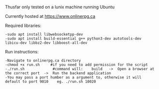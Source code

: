 Thusfar only tested on a lunix machine running Ubuntu

Currently hosted at https://www.onlinerpg.ca

Required libraries:

    -sudo apt install libwebsocketpp-dev
    -sudo apt install build-essential g++ python3-dev autotools-dev libicu-dev libbz2-dev libboost-all-dev

Run instructions:

    -Navigate to onlinerpg.ca directory
    -chmod +x run.sh     #if you need to add permission for the script
    -./run.sh             #command will:    build   ->  Open a browser at the correct port  ->  Run the backend application
    -You may pass a port humber as a argument to, otherwise it will default to port 9010    eg. ./run.sh 10020

